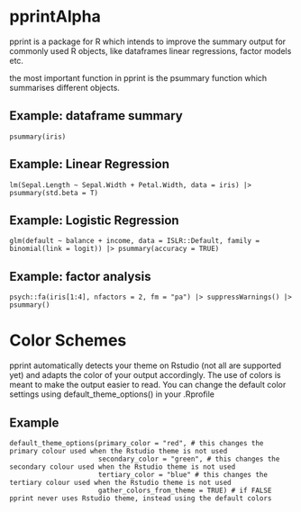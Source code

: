 # pprintAlpha
 
pprint is a package for R which intends to improve the summary output for commonly used R objects, like dataframes linear regressions, factor models etc. 

the most important function in pprint is the psummary function which summarises different objects. 

## Example: dataframe summary
```
psummary(iris)
```

## Example: Linear Regression
```
lm(Sepal.Length ~ Sepal.Width + Petal.Width, data = iris) |> psummary(std.beta = T)
```
## Example: Logistic Regression 

```
glm(default ~ balance + income, data = ISLR::Default, family = binomial(link = logit)) |> psummary(accuracy = TRUE)
```
## Example: factor analysis 
```
psych::fa(iris[1:4], nfactors = 2, fm = "pa") |> suppressWarnings() |> psummary() 
```

# Color Schemes
pprint automatically detects your theme on Rstudio (not all are supported yet) and adapts the color of your output accordingly. The use of colors is meant to make the output easier to read. You can change the default color settings using default_theme_options() in your .Rprofile

## Example


```
default_theme_options(primary_color = "red", # this changes the primary colour used when the Rstudio theme is not used
                      secondary_color = "green", # this changes the secondary colour used when the Rstudio theme is not used
                      tertiary_color = "blue" # this changes the tertiary colour used when the Rstudio theme is not used
                      gather_colors_from_theme = TRUE) # if FALSE pprint never uses Rstudio theme, instead using the default colors
```
